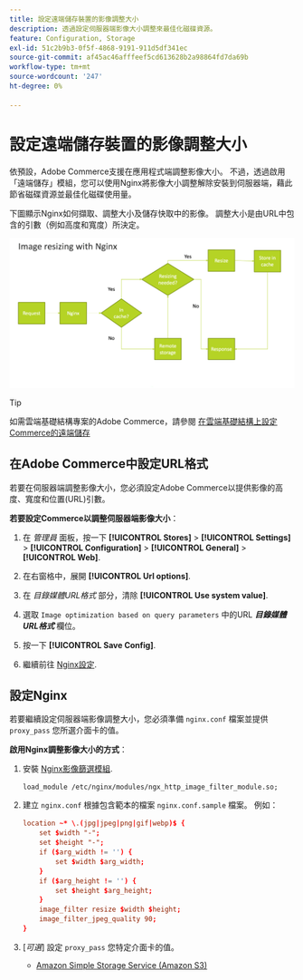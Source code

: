 ```yaml
---
title: 設定遠端儲存裝置的影像調整大小
description: 透過設定伺服器端影像大小調整來最佳化磁碟資源。
feature: Configuration, Storage
exl-id: 51c2b9b3-0f5f-4868-9191-911d5df341ec
source-git-commit: af45ac46afffeef5cd613628b2a98864fd7da69b
workflow-type: tm+mt
source-wordcount: '247'
ht-degree: 0%

---
```


# 設定遠端儲存裝置的影像調整大小

依預設，Adobe Commerce支援在應用程式端調整影像大小。 不過，透過啟用「遠端儲存」模組，您可以使用Nginx將影像大小調整解除安裝到伺服器端，藉此節省磁碟資源並最佳化磁碟使用量。

下圖顯示Nginx如何擷取、調整大小及儲存快取中的影像。 調整大小是由URL中包含的引數（例如高度和寬度）所決定。

![調整影像大小](../../assets/configuration/remote-storage-nginx-image-resize.png)

>[!TIP]
>
>如需雲端基礎結構專案的Adobe Commerce，請參閱 [在雲端基礎結構上設定Commerce的遠端儲存](cloud-support.md)

## 在Adobe Commerce中設定URL格式

若要在伺服器端調整影像大小，您必須設定Adobe Commerce以提供影像的高度、寬度和位置(URL)引數。

**若要設定Commerce以調整伺服器端影像大小**：

1. 在 _管理員_ 面板，按一下 **[!UICONTROL Stores]** > **[!UICONTROL Settings]** > **[!UICONTROL Configuration]** > **[!UICONTROL General]** > **[!UICONTROL Web]**.

1. 在右窗格中，展開 **[!UICONTROL Url options]**.

1. 在 _目錄媒體URL格式_ 部分，清除 **[!UICONTROL Use system value]**.

1. 選取 `Image optimization based on query parameters` 中的URL **_目錄媒體URL格式_** 欄位。

1. 按一下 **[!UICONTROL Save Config]**.

1. 繼續前往 [Nginx設定](#configure-nginx).

## 設定Nginx

若要繼續設定伺服器端影像調整大小，您必須準備 `nginx.conf` 檔案並提供 `proxy_pass` 您所選介面卡的值。

**啟用Nginx調整影像大小的方式**：

1. 安裝 [Nginx影像篩選模組][nginx-module].

   ```shell
   load_module /etc/nginx/modules/ngx_http_image_filter_module.so;
   ```

1. 建立 `nginx.conf` 根據包含範本的檔案 `nginx.conf.sample` 檔案。 例如：

   ```conf
   location ~* \.(jpg|jpeg|png|gif|webp)$ {
       set $width "-";
       set $height "-";
       if ($arg_width != '') {
           set $width $arg_width;
       }
       if ($arg_height != '') {
           set $height $arg_height;
       }
       image_filter resize $width $height;
       image_filter_jpeg_quality 90;
   }
   ```

1. [_可選_] 設定 `proxy_pass` 您特定介面卡的值。

   - [Amazon Simple Storage Service (Amazon S3)](remote-storage-aws-s3.md)

<!-- link definitions -->

[nginx-module]: https://nginx.org/en/docs/http/ngx_http_image_filter_module.html
